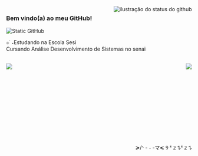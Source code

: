 <img align='right' src="https://github-readme-stats.vercel.app/api?username=isabelatodescatt&show_icons=true&title_color=783c00&text_color=af552e&icon_color=783c00&bg_color=f8efd4&cache_seconds=2300" alt="ilustração do status do github">

### Bem vindo(a) ao meu GitHub!

<img src="https://img.shields.io/static/v1?label=Overview&message=isabelatodescatt&color=f8efd4&style=for-the-badge&logo=GitHub" alt="Static GitHub">

<p>
  ⊹ ࣪ ˖Estudando na Escola Sesi<br/> Cursando Análise Desenvolvimento de Sistemas no senai
</p>

<br>
<img align='left' src=https://spotify-recently-played-readme.vercel.app/api?user=obbl7mgc7223resqxai6oavpj>
<img align='right' src="https://github-readme-stats.vercel.app/api/top-langs/?username=isabelatodescatt&title_color=783c00&text_color=af552e&icon_color=783c00&bg_color=f8efd4">
<br><br><br><br><br><br><br><br><br><br><br><br>

<p align='right'
  >≽/ᐠ - ˕ -マ≼ Ⳋ   ᶻ 𝗓 𐰁ᶻ 𝗓 𐰁
</p>
